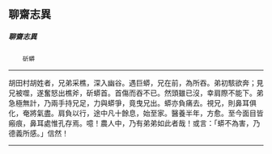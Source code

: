 

## 聊齋志異

##### 聊齋志異
　　`斫蟒`

* * *

胡田村胡姓者，兄弟采樵，深入幽谷。遇巨蟒，兄在前，為所吞。弟初駭欲奔；見兄被噬，遂奮怒出樵斧，斫蟒首。首傷而吞不已。然頭雖已沒，幸肩際不能下。弟急極無計，乃兩手持兄足，力與蟒爭，竟曳兄出。蟒亦負痛去。視兄，則鼻耳俱化，奄將氣盡。肩負以行，途中凡十餘息，始至家。醫養半年，方愈。至今面目皆瘢痕，鼻耳處惟孔存焉。噫！農人中，乃有弟弟如此者哉！或言：「蟒不為害，乃德義所感。」信然！

* * *

